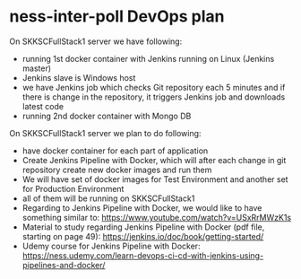 # ness-inter-poll DevOps plan
On SKKSCFullStack1 server we have following:
- running 1st docker container with Jenkins running on Linux (Jenkins master)
- Jenkins slave is Windows host
- we have Jenkins job which checks Git repository each 5 minutes and if there is change in the repository, 
   it triggers Jenkins job and downloads latest code 
- running 2nd docker container with Mongo DB

On SKKSCFullStack1 server we plan to do following:
- have docker container for each part of application
- Create Jenkins Pipeline with Docker, which will after each change in git repository
create new docker images and run them
- We will have set of docker images for Test Environment and another set for Production Environment
- all of them will be running on SKKSCFullStack1
- Regarding to Jenkins Pipeline with Docker, we would like to have something similar to:
  https://www.youtube.com/watch?v=USxRrMWzK1s
- Material to study regarding Jenkins Pipeline with Docker (pdf file, starting on page 49):
  https://jenkins.io/doc/book/getting-started/
- Udemy course for Jenkins Pipeline with Docker:
  https://ness.udemy.com/learn-devops-ci-cd-with-jenkins-using-pipelines-and-docker/
  

  